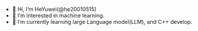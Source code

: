 - 👋 Hi, I’m HeYuwei(@he20010515)
- 👀 I’m interested in machine learning.
- 🌱 I’m currently learning large Language model(LLM), and C++ develop.

<!---
he20010515/he20010515 is a ✨ special ✨ repository because its `README.md` (this file) appears on your GitHub profile.
You can click the Preview link to take a look at your changes.
--->
